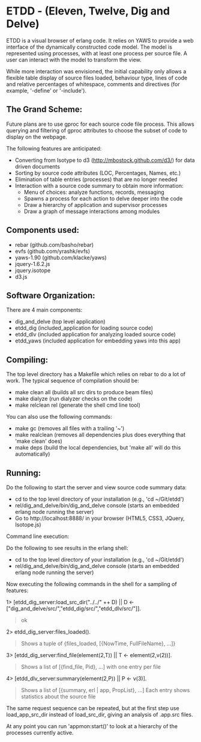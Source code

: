 ETDD - (Eleven, Twelve, Dig and Delve)
======================================

ETDD is a visual browser of erlang code. It relies on YAWS to provide a web interface of the dynamically constructed code model. The model is represented using processes, with at least one process per source file. A user can interact with the model to transform the view.

While more interaction was envisioned, the initial capability only allows a flexible table display of source files loaded, behaviour type, lines of code and relative percentages of whitespace, comments and directives (for example, '-define' or '-include').


The Grand Scheme:
-----------------

Future plans are to use gproc for each source code file process. This allows querying and filtering of gproc attributes to choose the subset of code to display on the webpage.

The following features are anticipated:

  * Converting from Isotype to d3 (http://mbostock.github.com/d3/) for data driven documents
  * Sorting by source code attributes (LOC, Percentages, Names, etc.)
  * Elimination of table entries (processes) that are no longer needed
  * Interaction with a source code summary to obtain more information:
     * Menu of choices: analyze functions, records, messaging
     * Spawns a process for each action to delve deeper into the code
     * Draw a hierarchy of application and supervisor processes
     * Draw a graph of message interactions among modules


Components used:
----------------

  * rebar (github.com/basho/rebar)
  * evfs (github.com/yrashk/evfs)
  * yaws-1.90 (github.com/klacke/yaws)
  * jquery-1.6.2.js
  * jquery.isotope
  * d3.js


Software Organization:
----------------------

There are 4 main components:

  * dig_and_delve (top level application)
  * etdd_dig (included_application for loading source code)
  * etdd_dlv (included application for analyzing loaded source code)
  * etdd_yaws (included application for embedding yaws into this app)


Compiling:
----------

The top level directory has a Makefile which relies on rebar to do a lot of work.  The typical sequence of compilation should be:

  * make clean all     (builds all src dirs to produce beam files)
  * make dialyze       (run dialyzer checks on the code)
  * make relclean rel  (generate the shell cmd line tool)

You can also use the following commands:

  * make gc         (removes all files with a trailing '~')
  * make realclean  (removes all dependencies plus does everything that 'make clean' does)
  * make deps       (build the local dependencies, but 'make all' will do this automatically)


Running:
--------

Do the following to start the server and view source code summary data:

  * cd to the top level directory of your installation (e.g., 'cd ~/Git/etdd')
  * rel/dig_and_delve/bin/dig_and_delve console (starts an embedded erlang node running the server)
  * Go to http://localhost:8888/ in your browser (HTML5, CSS3, JQuery, Isotope.js)


Command line execution:

Do the following to see results in the erlang shell:

  * cd to the top level directory of your installation (e.g., 'cd ~/Git/etdd')
  * rel/dig_and_delve/bin/dig_and_delve console (starts an embedded erlang node running the server)

Now executing the following commands in the shell for a sampling of features:

  1> [etdd_dig_server:load_src_dir("../../" ++ D) || D <- ["dig_and_delve/src/","etdd_dig/src/","etdd_dlv/src/"]].

  > ok

  2> etdd_dig_server:files_loaded().

  > Shows a tuple of {files_loaded, [{NowTime, FullFileName}, ...]}

  3> [etdd_dig_server:find_file(element(2,T)) || T <- element(2,v(2))].

  > Shows a list of [{find_file, Pid}, ...] with one entry per file

  4> [etdd_dlv_server:summary(element(2,P)) || P <- v(3)].

  > Shows a list of [{summary, erl | app, PropList}, ...]
  > Each entry shows statistics about the source file

The same request sequence can be repeated, but at the first step use load_app_src_dir instead of load_src_dir, giving an analysis of .app.src files.

At any point you can run 'appmon:start()' to look at a hierarchy of the processes currently active.
